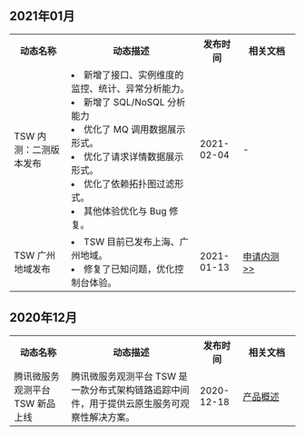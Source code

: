 ## 2021年01月
<table><tr>
<th width="20%">动态名称</th>
<th width="45%">动态描述</th>
<th width="15%">发布时间</th>
<th width="20%">相关文档</th>
</tr><tr>
<td>TSW 内测：二测版本发布</td>
<td><li>新增了接口、实例维度的监控、统计、异常分析能力。</li><li> 新增了 SQL/NoSQL 分析能力</li><li> 优化了 MQ 调用数据展示形式。</li><li> 优化了请求详情数据展示形式。</li><li>优化了依赖拓扑图过滤形式。</li><li>其他体验优化与 Bug 修复。</li></td>
<td>2021-02-04</td>
<td>- </td>
</tr><tr>
<td>TSW 广州地域发布</td>
<td><li>TSW 目前已发布上海、广州地域。</li><li>修复了已知问题，优化控制台体验。</li></td>
<td>2021-01-13</td>
<td><a href="https://cloud.tencent.com/apply/p/rvo6c9fnug">申请内测 >></a> </td>
</tr></table>


## 2020年12月
<table><tr>
<th width="20%">动态名称</th>
<th width="45%">动态描述</th>
<th width="15%">发布时间</th>
<th width="20%">相关文档</th>
</tr><tr>
<td>腾讯微服务观测平台 TSW 新品上线</td>
<td>腾讯微服务观测平台 TSW 是一款分布式架构链路追踪中间件，用于提供云原生服务可观察性解决方案。</td>
<td>2020-12-18</td>
<td><a href="https://cloud.tencent.com/document/product/1311/50754">产品概述</a></td>
</tr></table>
